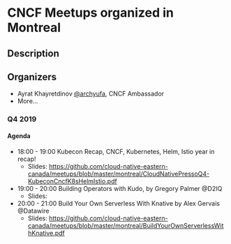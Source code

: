 # CNCF Meetups organized in Montreal

## Description

## Organizers
- Ayrat Khayretdinov [@archyufa](https://twitter.com/archyufa), CNCF Ambassador
- More...

### Q4 2019

#### Agenda
- 18:00 - 19:00 Kubecon Recap, CNCF, Kubernetes, Helm, Istio year in recap!
  - Slides: https://github.com/cloud-native-eastern-canada/meetups/blob/master/montreal/CloudNativePressoQ4-KubeconCncfK8sHelmIstio.pdf
- 19:00 - 20:00 Building Operators with Kudo, by Gregory Palmer @D2IQ
  - Slides: 
- 20:00 - 21:00 Build Your Own Serverless With Knative by Alex Gervais @Datawire
  - Slides: https://github.com/cloud-native-eastern-canada/meetups/blob/master/montreal/BuildYourOwnServerlessWithKnative.pdf
